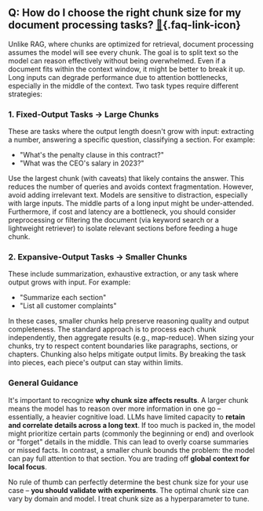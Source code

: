 ## Q: How do I choose the right chunk size for my document processing tasks? [🔗](/blog/posts/evals-faq/how-do-i-choose-the-right-chunk-size-for-my-document-processing-tasks.html){.faq-link-icon}

Unlike RAG, where chunks are optimized for retrieval, document processing assumes the model will see every chunk. The goal is to split text so the model can reason effectively without being overwhelmed. Even if a document fits within the context window, it might be better to break it up. Long inputs can degrade performance due to attention bottlenecks, especially in the middle of the context. Two task types require different strategies:

### 1. Fixed-Output Tasks → Large Chunks

These are tasks where the output length doesn't grow with input: extracting a number, answering a specific question, classifying a section. For example:

* "What's the penalty clause in this contract?"
* "What was the CEO's salary in 2023?"

Use the largest chunk (with caveats) that likely contains the answer. This reduces the number of queries and avoids context fragmentation. However, avoid adding irrelevant text. Models are sensitive to distraction, especially with large inputs. The middle parts of a long input might be under-attended. Furthermore, if cost and latency are a bottleneck, you should consider preprocessing or filtering the document (via keyword search or a lightweight retriever) to isolate relevant sections before feeding a huge chunk.

### 2. Expansive-Output Tasks → Smaller Chunks

These include summarization, exhaustive extraction, or any task where output grows with input. For example:

* "Summarize each section"
* "List all customer complaints"

In these cases, smaller chunks help preserve reasoning quality and output completeness. The standard approach is to process each chunk independently, then aggregate results (e.g., map-reduce). When sizing your chunks, try to respect content boundaries like paragraphs, sections, or chapters. Chunking also helps mitigate output limits. By breaking the task into pieces, each piece's output can stay within limits.

### General Guidance

It's important to recognize **why chunk size affects results**. A larger chunk means the model has to reason over more information in one go – essentially, a heavier cognitive load. LLMs have limited capacity to **retain and correlate details across a long text**. If too much is packed in, the model might prioritize certain parts (commonly the beginning or end) and overlook or "forget" details in the middle. This can lead to overly coarse summaries or missed facts. In contrast, a smaller chunk bounds the problem: the model can pay full attention to that section. You are trading off **global context for local focus**. 

No rule of thumb can perfectly determine the best chunk size for your use case – **you should validate with experiments**. The optimal chunk size can vary by domain and model. I treat chunk size as a hyperparameter to tune.